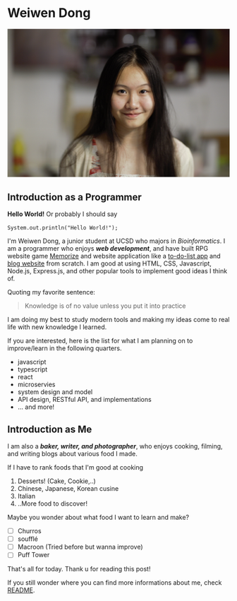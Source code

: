 # Weiwen Dong
![This is a profile image](https://github.com/w3dong/lab0-1/blob/main/images/profile.png)

## Introduction as a Programmer
**Hello World!**
Or probably I should say
```
System.out.println("Hello World!");
```

I'm Weiwen Dong, a junior student at UCSD who majors in *Bioinformatics*. I am a programmer who enjoys ***web development***, and have built RPG website game [Memorize](https://w3dong.github.io/memorize/) and website application like a [to-do-list app](https://shielded-thicket-02071.herokuapp.com/) and [blog website](https://sleepy-bayou-84869.herokuapp.com/) from scratch.
I am good at using HTML, CSS, Javascript, Node.js, Express.js, and other popular tools to implement good ideas I think of. 

Quoting my favorite sentence:
> Knowledge is of no value unless you put it into practice

I am doing my best to study modern tools and making my ideas come to real life with new knowledge I learned. 

If you are interested, here is the list for what I am planning on to improve/learn in the following quarters.

- javascript
- typescript
- react
- microservies
- system design and model
- API design, RESTful API, and implementations
- ... and more!
  
## Introduction as Me
I am also a ***baker, writer, and photographer***, who enjoys cooking, filming, and writing blogs about various food I made. 

If I have to rank foods that I'm good at cooking

1. Desserts! (Cake, Cookie,..)
2. Chinese, Japanese, Korean cusine
3. Italian
4. ..More food to discover!

Maybe you wonder about what food I want to learn and make?

 - [ ] Churros
 - [ ] soufflé
 - [ ] Macroon (Tried before but wanna improve)
 - [ ] Puff Tower

That's all for today.
Thank u for reading this post!

If you still wonder where you can find more informations about me, check [README](README.md).
